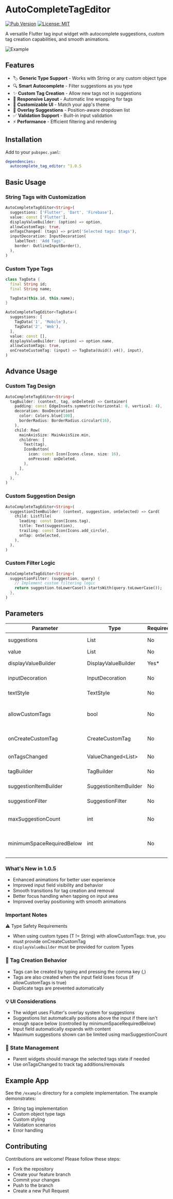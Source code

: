 # AutoCompleteTagEditor

[![Pub Version](https://img.shields.io/pub/v/autocomplete_tag_editor)](https://pub.dev/packages/autocomplete_tag_editor)
[![License: MIT](https://img.shields.io/badge/License-MIT-yellow.svg)](https://opensource.org/licenses/MIT)

A versatile Flutter tag input widget with autocomplete suggestions, custom tag creation capabilities, and smooth animations.

<!-- Add screenshot here -->
![Example](media/example.png)

## Features

- 🏷️ **Generic Type Support** - Works with String or any custom object type
- 🔍 **Smart Autocomplete** - Filter suggestions as you type
- ✨ **Custom Tag Creation** - Allow new tags not in suggestions
- 📱 **Responsive Layout** - Automatic line wrapping for tags
- 🎨 **Customizable UI** - Match your app's theme
- 🧩 **Overlay Suggestions** - Position-aware dropdown list
- ✅ **Validation Support** - Built-in input validation
- ⚡ **Performance** - Efficient filtering and rendering

## Installation

Add to your `pubspec.yaml`:

```yaml
dependencies:
  autocomplete_tag_editor: ^1.0.5
```

## Basic Usage

### String Tags with Customization

```dart
AutoCompleteTagEditor<String>(
  suggestions: ['Flutter', 'Dart', 'Firebase'],
  value: const ['Flutter'],
  displayValueBuilder: (option) => option,
  allowCustomTags: true,
  onTagsChanged: (tags) => print('Selected tags: $tags'),
  inputDecoration: InputDecoration(
    labelText: 'Add Tags',
    border: OutlineInputBorder(),
  ),
)
```

### Custom Type Tags

```dart
class TagData {
  final String id;
  final String name;

  TagData(this.id, this.name);
}

AutoCompleteTagEditor<TagData>(
  suggestions: [
    TagData('1', 'Mobile'),
    TagData('2', 'Web'),
  ],
  value: const [],
  displayValueBuilder: (option) => option.name,
  allowCustomTags: true,
  onCreateCustomTag: (input) => TagData(Uuid().v4(), input),
)
```

## Advance Usage

### Custom Tag Design

```dart
AutoCompleteTagEditor<String>(
  tagBuilder: (context, tag, onDeleted) => Container(
    padding: const EdgeInsets.symmetric(horizontal: 8, vertical: 4),
    decoration: BoxDecoration(
      color: Colors.blue[100],
      borderRadius: BorderRadius.circular(16),
    ),
    child: Row(
      mainAxisSize: MainAxisSize.min,
      children: [
        Text(tag),
        IconButton(
          icon: const Icon(Icons.close, size: 16),
          onPressed: onDeleted,
        ),
      ],
    ),
  ),
)
```

### Custom Suggestion Design

```dart
AutoCompleteTagEditor<String>(
  suggestionItemBuilder: (context, suggestion, onSelected) => Card(
    child: ListTile(
      leading: const Icon(Icons.tag),
      title: Text(suggestion),
      trailing: const Icon(Icons.add_circle),
      onTap: onSelected,
    ),
  ),
)
```

### Custom Filter Logic

```dart
AutoCompleteTagEditor<String>(
  suggestionFilter: (suggestion, query) {
    // Implement custom filtering logic
    return suggestion.toLowerCase().startsWith(query.toLowerCase());
  },
)
```

## Parameters

| Parameter             | Type                     | Required | Description                                                    |
| --------------------- | ------------------------ | -------- | -------------------------------------------------------------- |
| suggestions           | List<T>                  | No       | Available options for autocomplete                             |
| value                 | List<T>                  | No       | Initially selected tags                                        |
| displayValueBuilder   | DisplayValueBuilder<T>   | Yes*    | Converts T instance to display string                          |
| inputDecoration       | InputDecoration          | No       | Decoration for the input field                                 |
| textStyle            | TextStyle                | No       | Custom text style for the input field                          |
| allowCustomTags       | bool                     | No       | Enable creation of tags not in suggestions (default: false)    |
| onCreateCustomTag     | CreateCustomTag<T>       | No       | Required when using non-String types with allowCustomTags=true |
| onTagsChanged         | ValueChanged<List<T>>    | No       | Callback when tags change                                      |
| tagBuilder           | TagBuilder<T>            | No       | Custom widget builder for tags                                 |
| suggestionItemBuilder | SuggestionItemBuilder<T> | No       | Custom widget builder for suggestion items                     |
| suggestionFilter      | SuggestionFilter<T>      | No       | Custom filtering logic for suggestions                         |
| maxSuggestionCount   | int                     | No       | Maximum number of suggestions to show (default: 5)             |
| minimumSpaceRequiredBelow | int                | No       | Minimum space needed below input to show suggestions (default: 300) |

### What's New in 1.0.5

- Enhanced animations for better user experience
- Improved input field visibility and behavior
- Smooth transitions for tag creation and removal
- Better focus handling when tapping on input area
- Improved overlay positioning with smooth animations

### Important Notes

⚠️ Type Safety Requirements

- When using custom types (T != String) with allowCustomTags: true,
  you must provide onCreateCustomTag
- `displayValueBuilder` must be provided for custom Types

### 🎯 Tag Creation Behavior

- Tags can be created by typing and pressing the comma key (,)
- Tags are also created when the input field loses focus (if allowCustomTags is true)
- Duplicate tags are prevented automatically

### 💡 UI Considerations

- The widget uses Flutter's overlay system for suggestions
- Suggestions list automatically positions above the input if there isn't enough space below (controlled by minimumSpaceRequiredBelow)
- Input field automatically expands with content
- Maximum suggestions shown can be limited using maxSuggestionCount

### 🔧 State Management

- Parent widgets should manage the selected tags state if needed
- Use onTagsChanged to track tag additions/removals

## Example App

See the `/example` directory for a complete implementation. The example demonstrates:

- String tag implementation
- Custom object type tags
- Custom styling
- Validation scenarios
- Error handling

<!-- Add video demo here --><!-- ![Demo Video](demo.mp4) -->

## Contributing

Contributions are welcome! Please follow these steps:

- Fork the repository
- Create your feature branch
- Commit your changes
- Push to the branch
- Create a new Pull Request
